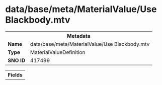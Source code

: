 <h1>data/base/meta/MaterialValue/Use Blackbody.mtv</h1><table><tr><th colspan="100%">Metadata</th></tr><tr><td><b>Name</b></td><td>data/base/meta/MaterialValue/Use Blackbody.mtv</td></tr><tr><td><b>Type</b></td><td>MaterialValueDefinition</td></tr><tr><td><b>SNO ID</b></td><td>417499</td></tr></table>

<table><tr><th colspan="100%">Fields</th></tr></table>

